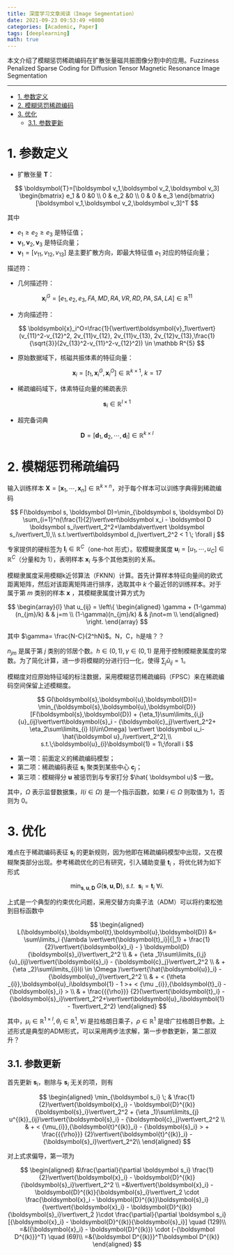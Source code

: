 ```yaml
---
title: 深度学习文章阅读（Image Segmentation）
date: 2021-09-23 09:53:49 +0800
categories: [Academic, Paper]
tags: [deeplearning]
math: true
---
```


本文介绍了模糊惩罚稀疏编码在扩散张量磁共振图像分割中的应用。Fuzziness Penalized Sparse Coding for Diffusion Tensor Magnetic Resonance Image Segmentation

<!--more-->

 ---

- [1. 参数定义](#1-参数定义)
- [2. 模糊惩罚稀疏编码](#2-模糊惩罚稀疏编码)
- [3. 优化](#3-优化)
  - [3.1. 参数更新](#31-参数更新)
  

# 1. 参数定义

- 扩散张量 $\boldsymbol{T}$：

$$
\boldsymbol{T}=[\boldsymbol v_1,\boldsymbol v_2,\boldsymbol v_3]
\begin{bmatrix}
e_1 & 0 &0 \\
0 & e_2 &0 \\
0 & 0 & e_3
\end{bmatrix}
[\boldsymbol v_1,\boldsymbol v_2,\boldsymbol v_3]^T
$$

其中

- $e_1\geq e_2 \geq e_3$ 是特征值；
- $\boldsymbol{v}_1, \boldsymbol{v}_2, \boldsymbol{v}_3$ 是特征向量；
- $\boldsymbol{v}_1=[v_{11}, v_{12}, v_{13}]$ 是主要扩散方向，即最大特征值 $e_1$ 对应的特征向量；

描述符：

- 几何描述符：

$$
\boldsymbol{x}_i^G=[e_1, e_2,e_3,FA, MD, RA, VR, RD, PA, SA, LA]\in \mathbb R^{11}
$$

- 方向描述符：

$$
\boldsymbol{x}_i^O=\frac{1}{\vert\vert\boldsymbol{v}_1\vert\vert} (v_{11}^2-v_{12}^2, 2v_{11}v_{12}, 2v_{11}v_{13}, 2v_{12}v_{13},\frac{1}{\sqrt{3}}(2v_{13}^2-v_{11}^2-v_{12}^2)) \in \mathbb R^{5}
$$

- 原始数据域下，核磁共振体素的特征向量：

$$
\boldsymbol{x}_i = [t_1, \boldsymbol x_i^G,\boldsymbol x_i^O]\in \mathbb R^{k\times 1}, \; k=17
$$

- 稀疏编码域下，体素特征向量的稀疏表示

$$
\boldsymbol s_i\in \mathbb R^{l\times 1}
$$

- 超完备词典

$$
\boldsymbol D = [\boldsymbol d_1, \boldsymbol d_2, \cdots, \boldsymbol d_l]\in \mathbb R^{k\times l}
$$

# 2. 模糊惩罚稀疏编码

输入训练样本 $\boldsymbol X = [\boldsymbol x_1, \cdots, \boldsymbol x_n]\in \mathbb R^{k\times n}$，对于每个样本可以训练字典得到稀疏编码

$$
F(\boldsymbol s, \boldsymbol D)=\min_{\boldsymbol s, \boldsymbol D} \sum_{i=1}^n(\frac{1}{2}\vert\vert\boldsymbol x_i - \boldsymbol D \boldsymbol s_i\vert\vert_2^2+\lambda\vert\vert \boldsymbol s_i\vert\vert_1),\\
s.t.\vert\vert\boldsymbol d_j\vert\vert_2^2 < 1 \; \forall j
$$

专家提供的硬标签为 $\boldsymbol l_i \in \mathbb R^C$（one-hot 形式）。软模糊隶属度 $\boldsymbol u_i=[u_1,\cdots, u_C] \in \mathbb R^C$（分量和为 1），表明样本 $\boldsymbol x_i$ 与多个其他类别的关系。

模糊隶属度采用模糊k近邻算法（FKNN）计算。首先计算样本特征向量间的欧式距离矩阵，然后对该距离矩阵进行排序，选取其中 $k$ 个最近邻的训练样本。对于属于第 $m$ 类别的样本 $\boldsymbol x$ ，其模糊隶属度计算方式为

$$
\begin{array}{l}
\hat u_{ij} = \left\{
\begin{aligned}
\gamma + (1-\gamma)(n_{jm}/k) & & j=m \\
(1-\gamma)(n_{jm}/k)  & & j\not=m \\
\end{aligned}
\right.
 \end{array}
$$

其中 $\gamma= \frac{N-C}{2^hN}$。N，C，h是啥？？

$n_{jm}$ 是属于第 $j$ 类别的邻居个数。$h \in (0,1),\gamma \in (0,1)$ 是用于控制模糊隶属度的常数。为了简化计算，进一步将模糊的分进行归一化，使得 $\sum_j \hat{u}_{ij} = 1$。

模糊度对应原始特征域的标注数据，采用模糊惩罚稀疏编码（FPSC）来在稀疏编码空间保留上述模糊度。

$$
G(\boldsymbol{s},\boldsymbol{u},\boldsymbol{D})= \min_{\boldsymbol{s},\boldsymbol{u},\boldsymbol{D}} [F(\boldsymbol{s},\boldsymbol{D}) + {\eta_1}\sum\limits_{i,j} {u}_{ij}\vert\vert\boldsymbol{s}_i - {\boldsymbol{c}_j}\vert\vert_2^2+
\eta_2\sum\limits_{i} I(i\in\Omega) \vert\vert \boldsymbol u_i-\hat{\boldsymbol u}_i\vert\vert_2^2],\\
s.t.\;\boldsymbol{u}_{i}\boldsymbol{1} = 1\;\forall i
$$

- 第一项：前面定义的稀疏编码模型；
- 第二项：稀疏编码表征 $\boldsymbol s_i$ 聚类到某些中心 $\boldsymbol c_j$；
- 第三项：模糊得分 $\boldsymbol u$ 被惩罚到与专家打分 $\hat{ \boldsymbol u}$ 一致。

其中，$\Omega$ 表示监督数据集，$I(i\in\Omega)$ 是一个指示函数，如果 $i\in\Omega$ 则取值为 1，否则为 0。


# 3. 优化

难点在于稀疏编码表征 $\boldsymbol s_i$ 的更新规则，因为他即在稀疏编码模型中出现，又在模糊聚类部分出现。参考稀疏优化的已有研究，引入辅助变量 $\boldsymbol t_i$ ，将优化转为如下形式

$$
\min_{\boldsymbol{s},\boldsymbol{u},\boldsymbol{D}}\;  G(\boldsymbol{s},\boldsymbol{u},\boldsymbol{D}), \; s.t. ~~\boldsymbol{s}_i=\boldsymbol{t}_i ~\forall i.
$$

上式是一个典型的约束优化问题，采用交替方向乘子法（ADM）可以将约束松弛到目标函数中

$$
\begin{aligned}
L(\boldsymbol{s},\boldsymbol{t},\boldsymbol{u},\boldsymbol{D}) &= \sum\limits_i {\lambda \vert\vert{\boldsymbol{t}_i}|{|_1} + \frac{1}
{2}\vert\vert{\boldsymbol{x}_i} - } \boldsymbol{D}{\boldsymbol{s}_i}\vert\vert_2^2 \\
& + {\eta _1}\sum\limits_{i,j} {u}_{ij}\vert\vert{\boldsymbol{s}_i} - {\boldsymbol{c}_j}\vert\vert_2^2 \\
& + {\eta _2}\sum\limits_{i}I(i \in \Omega )\vert\vert{\hat{\boldsymbol{u}}_i} - {\boldsymbol{u}_i}\vert\vert_2^2 \\
& + < {\theta _{i}},\boldsymbol{u}_i\boldsymbol{1} - 1 >+
< {\mu _{i}},{\boldsymbol{t}_i} - {\boldsymbol{s}_i} >  \\
& + \frac{{{\rho}}}
{2}(\vert\vert{\boldsymbol{t}_i} - {\boldsymbol{s}_i}\vert\vert_2^2+\vert\vert\boldsymbol{u}_i\boldsymbol{1} - 1\vert\vert_2^2)
\end{aligned}
$$

其中，$\mu_i\in \mathbb R^{1\times l}, \theta_i\in \mathbb R^1, \; \forall i$ 是拉格朗日乘子，$\rho\in\mathbb R^1$ 是增广拉格朗日参数。上述形式是典型的ADM形式，可以采用两步法求解，第一步参数更新，第二部双升？

## 3.1. 参数更新

首先更新 $\boldsymbol s_i$，剔除与 $\boldsymbol s_i$ 无关的项，则有

$$
\begin{aligned}
\min_{\boldsymbol s_i} \; &  \frac{1}{2}\vert\vert{\boldsymbol{x}_i} -  \boldsymbol{D}^{(k)}{\boldsymbol{s}_i}\vert\vert_2^2 + {\eta _1}\sum\limits_{j} u^{(k)}_{ij}\vert\vert{\boldsymbol{s}_i} - {\boldsymbol{c}_j}\vert\vert_2^2 \\
& +  < {\mu_{i}},{\boldsymbol{t}^{(k)}_i} - {\boldsymbol{s}_i} >  + \frac{{{\rho}}}
{2}\vert\vert{\boldsymbol{t}^{(k)}_i} - {\boldsymbol{s}_i}\vert\vert_2^2\\
\end{aligned}
$$

对上式求偏导，第一项为

$$
\begin{aligned}
&\frac{\partial}{\partial \boldsymbol s_i} \frac{1}{2}\vert\vert{\boldsymbol{x}_i} -  \boldsymbol{D}^{(k)}{\boldsymbol{s}_i}\vert\vert_2^2 \\
=&\vert\vert{\boldsymbol{x}_i} -  \boldsymbol{D}^{(k)}{\boldsymbol{s}_i}\vert\vert_2 \cdot \frac{\boldsymbol{x}_i -  \boldsymbol{D}^{(k)}\boldsymbol{s}_i}{\vert\vert{\boldsymbol{x}_i} -  \boldsymbol{D}^{(k)}{\boldsymbol{s}_i}\vert\vert_2 }\cdot \frac{\partial}{\partial \boldsymbol s_i}[{\boldsymbol{x}_i} - \boldsymbol{D}^{(k)}{\boldsymbol{s}_i}] \quad (129)\\
=&({\boldsymbol{x}_i} - \boldsymbol{D}^{(k)}) \cdot (-{\boldsymbol D^{(k)}}^T) \quad (69)\\
=&{\boldsymbol D^{(k)}}^T\boldsymbol D^{(k)}
\end{aligned}
$$